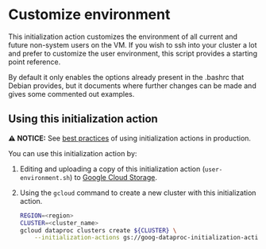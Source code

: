 # Customize environment

This initialization action customizes the environment of all current and future non-system users on the VM. If you wish to ssh into your cluster a lot and prefer to customize the user environment, this script provides a starting point reference.

By default it only enables the options already present in the .bashrc that Debian provides, but it documents where further changes can be made and gives some commented out examples.

## Using this initialization action

**:warning: NOTICE:** See [best practices](/README.md#how-initialization-actions-are-used) of using initialization actions in production.

You can use this initialization action by:

1. Editing and uploading a copy of this initialization action (`user-environment.sh`) to [Google Cloud Storage](https://cloud.google.com/storage).
1. Using the `gcloud` command to create a new cluster with this initialization action.

    ```bash
    REGION=<region>
    CLUSTER=<cluster_name>
    gcloud dataproc clusters create ${CLUSTER} \
        --initialization-actions gs://goog-dataproc-initialization-actions-${REGION}/user-environment
